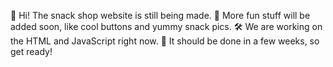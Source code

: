 👋 Hi! The snack shop website is still being made. 🍪 More fun stuff will be added soon, like cool buttons and yummy snack pics. 🛠️ We are working on the HTML and JavaScript right now. 🎉 It should be done in a few weeks, so get ready!
